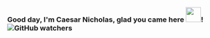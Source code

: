 ### Good day, I'm Caesar Nicholas, glad you came here <img src="https://media1.giphy.com/media/Wqs5kLajt5cwBCcJep/giphy.gif?cid=ecf05e478iqwmq26l2ssp2huknoy4qoz4u03pnyuo7mpqk7b&rid=giphy.gif&ct=s" width="35px">! <img alt="GitHub watchers" src="https://img.shields.io/github/watchers/NuCleoids/NuCleoids?style=social">  
